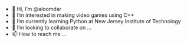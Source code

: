 - 👋 Hi, I’m @aloomdar
- 👀 I’m interested in making video games using C++ 
- 🌱 I’m currently learning Python at New Jersey Institute of Technology
- 💞️ I’m looking to collaborate on ...
- 📫 How to reach me ...

<!---
aloomdar/aloomdar is a ✨ special ✨ repository because its `README.md` (this file) appears on your GitHub profile.
You can click the Preview link to take a look at your changes.
--->
